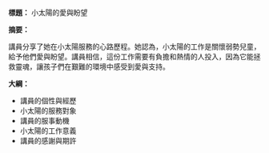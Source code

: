 **標題：** 小太陽的愛與盼望

**摘要：**

講員分享了她在小太陽服務的心路歷程。她認為，小太陽的工作是關懷弱勢兒童，給予他們愛與盼望。講員相信，這份工作需要有負擔和熱情的人投入，因為它能拯救靈魂，讓孩子們在艱難的環境中感受到愛與支持。

**大綱：**

* 講員的個性與經歷
* 小太陽的服務對象
* 講員的服事動機
* 小太陽的工作意義
* 講員的感謝與期許